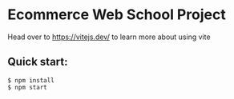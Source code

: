 # Ecommerce Web School Project

Head over to https://vitejs.dev/ to learn more about using vite

## Quick start:

```
$ npm install
$ npm start
````